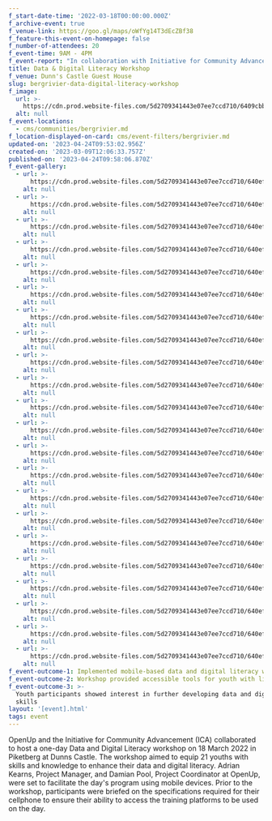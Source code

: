 ```yaml
---
f_start-date-time: '2022-03-18T00:00:00.000Z'
f_archive-event: true
f_venue-link: https://goo.gl/maps/oWfYg14T3dEcZBf38
f_feature-this-event-on-homepage: false
f_number-of-attendees: 20
f_event-time: 9AM - 4PM
f_event-report: "In collaboration with Initiative for Community Advancement (ICA), OpenUp hosted a one day Data and Digital Literacy workshop in Piketberg, at Dunns Castle. A total of 21 youth attended this workshop on 18 March 2022. Facilitated by Adrian Kearns (Project Manager at OpenUp) and Damian Pool (Project Coordinator at OpenUp), the two set out to implement the day's programme using mobile devices. Participants were briefed before the day of the workshop of the specifications required of their cellphone to ensure their ability to access the platforms to be used for training on the day.\n\n‍\n\n‍\n\n![](https://uploads-ssl.webflow.com/5d2709341443e07ee7ccd710/644646ed0aee6183d221eac0_IMG_5509.jpg)\n\nThe workshop was implemented, with participants using their smartphones. No computers or tablets were used. This is a first for the programme, project and potentially the organisation.\_\n\nWhy this an important outcome to note in this report, is given the reality that 77% of young people in Bergrivier do not have access to internet and very few own computers or laptops in their homes. Approximately 12% of youth use their cellphone to access the internet, and 42% of population use their cellphone to access the internet, making sure the workshop can be presented in a manner that the tools are accessible and usable on a cellphone becomes increasingly important.\_\n\n![](https://uploads-ssl.webflow.com/5d2709341443e07ee7ccd710/644646a07ee39373531e51a0_IMG_5488.jpg)\n\nThe youth who attended the workshop are keen to further their data and digital skills. Beyond this, the relationship between OpenUp and ICA continues to strengthen citizen engagement in Bergrivier. Youth constitutes just over a third of South Africa’s population (39%), while in Bergrivier this number is quite similar at 34%, 5% less. Through the Citizen Engagement Programme, OpenUp will continue to engage youth in Bergrivier in areas of capacity building as well as access to data to formulate more constructive inputs in public participation processes.\n\n‍\n\n[To access the workshop report click here](https://drive.google.com/file/d/10F-PIoo01p5_znL-7JHInwQeBZJJfYRR/view?usp=share_link)\n\n‍"
title: Data & Digital Literacy Workshop
f_venue: Dunn's Castle Guest House
slug: bergrivier-data-digital-literacy-workshop
f_image:
  url: >-
    https://cdn.prod.website-files.com/5d2709341443e07ee7ccd710/6409cbb003956f95daa72d8e_IMG_5445%20(1).jpg
  alt: null
f_event-locations:
  - cms/communities/bergrivier.md
f_location-displayed-on-card: cms/event-filters/bergrivier.md
updated-on: '2023-04-24T09:53:02.956Z'
created-on: '2023-03-09T12:06:33.757Z'
published-on: '2023-04-24T09:58:06.870Z'
f_event-gallery:
  - url: >-
      https://cdn.prod.website-files.com/5d2709341443e07ee7ccd710/640ef30d11dfc2f4ced7c5c4_IMG_5525.jpg
    alt: null
  - url: >-
      https://cdn.prod.website-files.com/5d2709341443e07ee7ccd710/640ef5f80a13257cd1c56871_IMG_5510.jpg
    alt: null
  - url: >-
      https://cdn.prod.website-files.com/5d2709341443e07ee7ccd710/640ef5f8af602a2ef3403839_IMG_5514.jpg
    alt: null
  - url: >-
      https://cdn.prod.website-files.com/5d2709341443e07ee7ccd710/640ef3218dd263ccda001726_IMG_5526.jpg
    alt: null
  - url: >-
      https://cdn.prod.website-files.com/5d2709341443e07ee7ccd710/640ef5f83758290219e0bd04_IMG_5531.jpg
    alt: null
  - url: >-
      https://cdn.prod.website-files.com/5d2709341443e07ee7ccd710/640ef5f80a13259582c56932_IMG_5534.jpg
    alt: null
  - url: >-
      https://cdn.prod.website-files.com/5d2709341443e07ee7ccd710/640ef5f8b2e79059d114a3bc_IMG_5541.jpg
    alt: null
  - url: >-
      https://cdn.prod.website-files.com/5d2709341443e07ee7ccd710/640ef5f7aceaddf7d1e4710e_IMG_5550.jpg
    alt: null
  - url: >-
      https://cdn.prod.website-files.com/5d2709341443e07ee7ccd710/640ef5f811dfc28824db9e51_IMG_5551.jpg
    alt: null
  - url: >-
      https://cdn.prod.website-files.com/5d2709341443e07ee7ccd710/640ef5f70a13251787c5685e_IMG_5553.jpg
    alt: null
  - url: >-
      https://cdn.prod.website-files.com/5d2709341443e07ee7ccd710/640ef5f7b2e790b5c514a065_IMG_5568.jpg
    alt: null
  - url: >-
      https://cdn.prod.website-files.com/5d2709341443e07ee7ccd710/640ef5f73758296138e0bbb8_IMG_5570.jpg
    alt: null
  - url: >-
      https://cdn.prod.website-files.com/5d2709341443e07ee7ccd710/640ef3138dd2635d310002c5_IMG_5576.jpg
    alt: null
  - url: >-
      https://cdn.prod.website-files.com/5d2709341443e07ee7ccd710/640ef3130a13257220c171a2_IMG_5442.jpg
    alt: null
  - url: >-
      https://cdn.prod.website-files.com/5d2709341443e07ee7ccd710/640ef3139201cf6b6b95aba1_IMG_5445.jpg
    alt: null
  - url: >-
      https://cdn.prod.website-files.com/5d2709341443e07ee7ccd710/640ef31393b342399962c9d1_IMG_5450.jpg
    alt: null
  - url: >-
      https://cdn.prod.website-files.com/5d2709341443e07ee7ccd710/640ef313af602a80193e5619_IMG_5451.jpg
    alt: null
  - url: >-
      https://cdn.prod.website-files.com/5d2709341443e07ee7ccd710/640ef313d5a37f3276c805f9_IMG_5488.jpg
    alt: null
  - url: >-
      https://cdn.prod.website-files.com/5d2709341443e07ee7ccd710/640ef3278dd263e277001ef4_IMG_5498.jpg
    alt: null
  - url: >-
      https://cdn.prod.website-files.com/5d2709341443e07ee7ccd710/640ef30dd5a37f15a4c7f3a7_IMG_5499.jpg
    alt: null
  - url: >-
      https://cdn.prod.website-files.com/5d2709341443e07ee7ccd710/640ef30d0a13250058c16c49_IMG_5507.jpg
    alt: null
  - url: >-
      https://cdn.prod.website-files.com/5d2709341443e07ee7ccd710/640ef30dd7ce7f9b2b28475d_IMG_5509.jpg
    alt: null
f_event-outcome-1: Implemented mobile-based data and digital literacy workshop for 21 youth.
f_event-outcome-2: Workshop provided accessible tools for youth with limited internet access.
f_event-outcome-3: >-
  Youth participants showed interest in further developing data and digital
  skills
layout: '[event].html'
tags: event
---
```


OpenUp and the Initiative for Community Advancement (ICA) collaborated to host a one-day Data and Digital Literacy workshop on 18 March 2022 in Piketberg at Dunns Castle. The workshop aimed to equip 21 youths with skills and knowledge to enhance their data and digital literacy. Adrian Kearns, Project Manager, and Damian Pool, Project Coordinator at OpenUp, were set to facilitate the day's program using mobile devices. Prior to the workshop, participants were briefed on the specifications required for their cellphone to ensure their ability to access the training platforms to be used on the day.

‍
